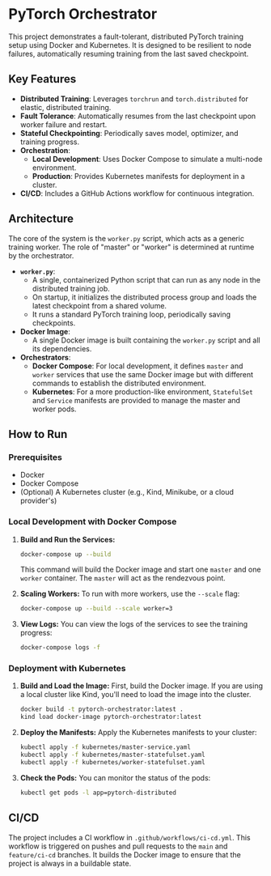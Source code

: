 # PyTorch Orchestrator

This project demonstrates a fault-tolerant, distributed PyTorch training setup using Docker and Kubernetes. It is designed to be resilient to node failures, automatically resuming training from the last saved checkpoint.

## Key Features

- **Distributed Training**: Leverages `torchrun` and `torch.distributed` for elastic, distributed training.
- **Fault Tolerance**: Automatically resumes from the last checkpoint upon worker failure and restart.
- **Stateful Checkpointing**: Periodically saves model, optimizer, and training progress.
- **Orchestration**:
    - **Local Development**: Uses Docker Compose to simulate a multi-node environment.
    - **Production**: Provides Kubernetes manifests for deployment in a cluster.
- **CI/CD**: Includes a GitHub Actions workflow for continuous integration.

## Architecture

The core of the system is the `worker.py` script, which acts as a generic training worker. The role of "master" or "worker" is determined at runtime by the orchestrator.

- **`worker.py`**:
    - A single, containerized Python script that can run as any node in the distributed training job.
    - On startup, it initializes the distributed process group and loads the latest checkpoint from a shared volume.
    - It runs a standard PyTorch training loop, periodically saving checkpoints.
- **Docker Image**:
    - A single Docker image is built containing the `worker.py` script and all its dependencies.
- **Orchestrators**:
    - **Docker Compose**: For local development, it defines `master` and `worker` services that use the same Docker image but with different commands to establish the distributed environment.
    - **Kubernetes**: For a more production-like environment, `StatefulSet` and `Service` manifests are provided to manage the master and worker pods.

## How to Run

### Prerequisites

- Docker
- Docker Compose
- (Optional) A Kubernetes cluster (e.g., Kind, Minikube, or a cloud provider's)

### Local Development with Docker Compose

1.  **Build and Run the Services:**
    ```bash
    docker-compose up --build
    ```
    This command will build the Docker image and start one `master` and one `worker` container. The `master` will act as the rendezvous point.

2.  **Scaling Workers:**
    To run with more workers, use the `--scale` flag:
    ```bash
    docker-compose up --build --scale worker=3
    ```

3.  **View Logs:**
    You can view the logs of the services to see the training progress:
    ```bash
    docker-compose logs -f
    ```

### Deployment with Kubernetes

1.  **Build and Load the Image:**
    First, build the Docker image. If you are using a local cluster like Kind, you'll need to load the image into the cluster.
    ```bash
    docker build -t pytorch-orchestrator:latest .
    kind load docker-image pytorch-orchestrator:latest
    ```

2.  **Deploy the Manifests:**
    Apply the Kubernetes manifests to your cluster:
    ```bash
    kubectl apply -f kubernetes/master-service.yaml
    kubectl apply -f kubernetes/master-statefulset.yaml
    kubectl apply -f kubernetes/worker-statefulset.yaml
    ```

3.  **Check the Pods:**
    You can monitor the status of the pods:
    ```bash
    kubectl get pods -l app=pytorch-distributed
    ```

## CI/CD

The project includes a CI workflow in `.github/workflows/ci-cd.yml`. This workflow is triggered on pushes and pull requests to the `main` and `feature/ci-cd` branches. It builds the Docker image to ensure that the project is always in a buildable state.